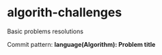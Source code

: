 # algorith-challenges

Basic problems resolutions

Commit pattern: **language(Algorithm): Problem title**
